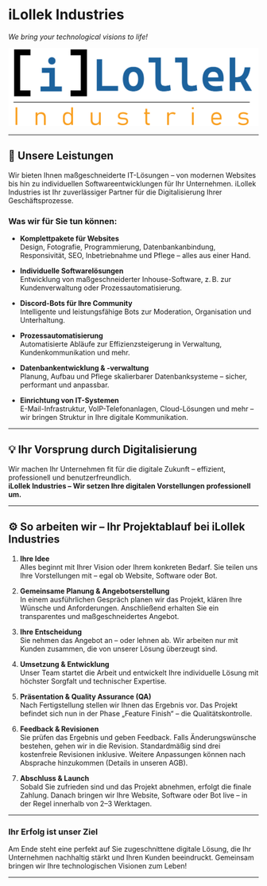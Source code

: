 # iLollek Industries  
*We bring your technological visions to life!*

![iLollek Industries Logo](Cropped_LOGO.png)

---

## 🚀 Unsere Leistungen  
Wir bieten Ihnen maßgeschneiderte IT-Lösungen – von modernen Websites bis hin zu individuellen Softwareentwicklungen für Ihr Unternehmen. iLollek Industries ist Ihr zuverlässiger Partner für die Digitalisierung Ihrer Geschäftsprozesse.

### Was wir für Sie tun können:

- **Komplettpakete für Websites**  
  Design, Fotografie, Programmierung, Datenbankanbindung, Responsivität, SEO, Inbetriebnahme und Pflege – alles aus einer Hand.

- **Individuelle Softwarelösungen**  
  Entwicklung von maßgeschneiderter Inhouse-Software, z. B. zur Kundenverwaltung oder Prozessautomatisierung.

- **Discord-Bots für Ihre Community**  
  Intelligente und leistungsfähige Bots zur Moderation, Organisation und Unterhaltung.

- **Prozessautomatisierung**  
  Automatisierte Abläufe zur Effizienzsteigerung in Verwaltung, Kundenkommunikation und mehr.

- **Datenbankentwicklung & -verwaltung**  
  Planung, Aufbau und Pflege skalierbarer Datenbanksysteme – sicher, performant und anpassbar.

- **Einrichtung von IT-Systemen**  
  E-Mail-Infrastruktur, VoIP-Telefonanlagen, Cloud-Lösungen und mehr – wir bringen Struktur in Ihre digitale Kommunikation.

---

## 💡 Ihr Vorsprung durch Digitalisierung  
Wir machen Ihr Unternehmen fit für die digitale Zukunft – effizient, professionell und benutzerfreundlich.  
**iLollek Industries – Wir setzen Ihre digitalen Vorstellungen professionell um.**

---

## ⚙️ So arbeiten wir – Ihr Projektablauf bei iLollek Industries

1. **Ihre Idee**  
   Alles beginnt mit Ihrer Vision oder Ihrem konkreten Bedarf. Sie teilen uns Ihre Vorstellungen mit – egal ob Website, Software oder Bot.

2. **Gemeinsame Planung & Angebotserstellung**  
   In einem ausführlichen Gespräch planen wir das Projekt, klären Ihre Wünsche und Anforderungen. Anschließend erhalten Sie ein transparentes und maßgeschneidertes Angebot.

3. **Ihre Entscheidung**  
   Sie nehmen das Angebot an – oder lehnen ab. Wir arbeiten nur mit Kunden zusammen, die von unserer Lösung überzeugt sind.

4. **Umsetzung & Entwicklung**  
   Unser Team startet die Arbeit und entwickelt Ihre individuelle Lösung mit höchster Sorgfalt und technischer Expertise.

5. **Präsentation & Quality Assurance (QA)**  
   Nach Fertigstellung stellen wir Ihnen das Ergebnis vor. Das Projekt befindet sich nun in der Phase „Feature Finish“ – die Qualitätskontrolle.  

6. **Feedback & Revisionen**  
   Sie prüfen das Ergebnis und geben Feedback. Falls Änderungswünsche bestehen, gehen wir in die Revision. Standardmäßig sind drei kostenfreie Revisionen inklusive. Weitere Anpassungen können nach Absprache hinzukommen (Details in unseren AGB).

7. **Abschluss & Launch**  
   Sobald Sie zufrieden sind und das Projekt abnehmen, erfolgt die finale Zahlung. Danach bringen wir Ihre Website, Software oder Bot live – in der Regel innerhalb von 2–3 Werktagen.

---

### Ihr Erfolg ist unser Ziel  
Am Ende steht eine perfekt auf Sie zugeschnittene digitale Lösung, die Ihr Unternehmen nachhaltig stärkt und Ihren Kunden beeindruckt. Gemeinsam bringen wir Ihre technologischen Visionen zum Leben!

---


